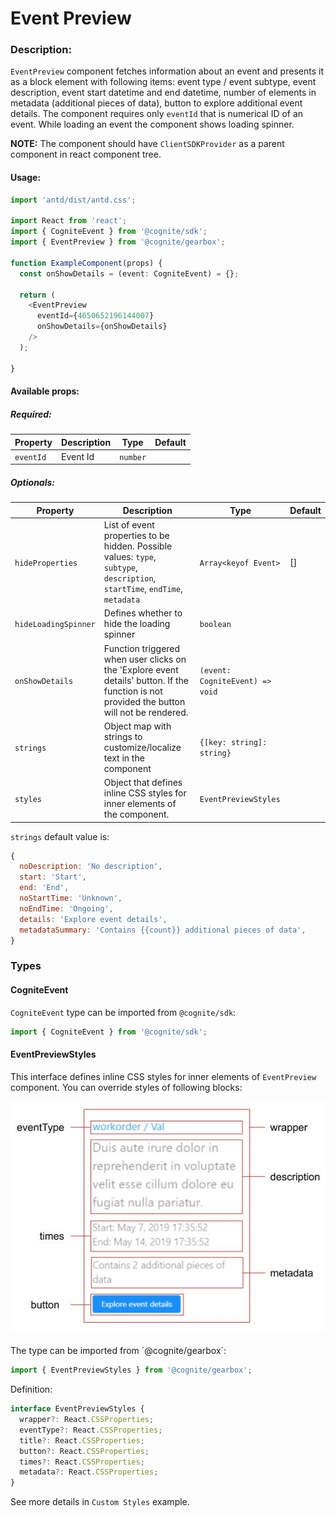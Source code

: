 # Event Preview

<!-- STORY -->

### Description:

`EventPreview` component fetches information about an event and presents it as a block element with following items: event type / event subtype,
event description, event start datetime and end datetime, number of elements in metadata (additional pieces of data), button to explore 
additional event details. The component requires only `eventId` that is numerical ID of an event. While loading an event the component 
shows loading spinner.

**NOTE:** The component should have `ClientSDKProvider` as a parent component in react component tree.

#### Usage:

```typescript jsx
import 'antd/dist/antd.css';

import React from 'react';
import { CogniteEvent } from '@cognite/sdk';
import { EventPreview } from '@cognite/gearbox';

function ExampleComponent(props) {
  const onShowDetails = (event: CogniteEvent) = {};

  return (
    <EventPreview 
      eventId={4650652196144007}
      onShowDetails={onShowDetails} 
    />
  );

}
```

#### Available props:

##### Required:

| Property  | Description | Type     | Default |
| --------- | ----------- | -------- | ------- |
| `eventId` | Event Id    | `number` |         |

##### Optionals:

| Property            | Description                                                                | Type                                          | Default     |
| ------------------- | -------------------------------------------------------------------------- | --------------------------------------------- | ----------- |
| `hideProperties`    | List of event properties to be hidden. Possible values: `type`, `subtype`, `description`, `startTime`, `endTime`, `metadata`| `Array<keyof Event>`                          | []          |
| `hideLoadingSpinner`| Defines whether to hide the loading spinner                                | `boolean`                       |             | false       |
| `onShowDetails`     | Function triggered when user clicks on the 'Explore event details' button. If the function is not provided the button will not be rendered. | `(event: CogniteEvent) => void`     |             |             |
| `strings`           | Object map with strings to customize/localize text in the component        | `{[key: string]: string}`       |             |             |
| `styles`            | Object that defines inline CSS styles for inner elements of the component. | `EventPreviewStyles`            |             |             |

`strings` default value is:
```js
{
  noDescription: 'No description',
  start: 'Start',
  end: 'End',
  noStartTime: 'Unknown',
  noEndTime: 'Ongoing',
  details: 'Explore event details',
  metadataSummary: 'Contains {{count}} additional pieces of data',
}
```


### Types

#### CogniteEvent
`CogniteEvent` type can be imported from `@cognite/sdk`:

```typescript
import { CogniteEvent } from '@cognite/sdk';
```

#### EventPreviewStyles
This interface defines inline CSS styles for inner elements of `EventPreview` component.
You can override styles of following blocks:

<img src="event_preview/styling_schema.jpg" alt="EventPreview Styling" width="600px">
<br><br>
The type can be imported from `@cognite/gearbox`:

```typescript
import { EventPreviewStyles } from '@cognite/gearbox';
```

Definition:

```typescript
interface EventPreviewStyles {
  wrapper?: React.CSSProperties;
  eventType?: React.CSSProperties;
  title?: React.CSSProperties;
  button?: React.CSSProperties;
  times?: React.CSSProperties;
  metadata?: React.CSSProperties;
}
```

See more details in `Custom Styles` example.
